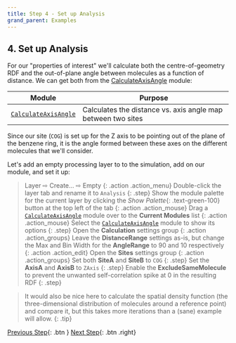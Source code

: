 ```yaml
---
title: Step 4 - Set up Analysis
grand_parent: Examples
---
```


## 4. Set up Analysis

For our "properties of interest" we'll calculate both the centre-of-geometry RDF and the out-of-plane angle between molecules as a function of distance. We can get both from the [CalculateAxisAngle](../../userguide/modules/calculateaxisangle) module:

| Module | Purpose |
|--------|---------|
| [`CalculateAxisAngle`](../../userguide/modules/calculateaxisangle) | Calculates the distance vs. axis angle map between two sites |

Since our site (`COG`) is set up for the Z axis to be pointing out of the plane of the benzene ring, it is the angle formed between these axes on the different molecules that we'll consider.

Let's add an empty processing layer to to the simulation, add on our module, and set it up:

> Layer &#8680; Create... &#8680; Empty
{: .action .action_menu}
> Double-click the layer tab and rename it to `Analysis`
{: .step}
> Show the module palette for the current layer by clicking the _Show Palette_{: .text-green-100} button at the top left of the tab
{: .action .action_mouse}
> Drag a [`CalculateAxisAngle`](../../userguide/modules/calculateaxisangle) module over to the **Current Modules** list
{: .action .action_mouse}
> Select the [`CalculateAxisAngle`](../../userguide/modules/calculateaxisangle) module to show its options
{: .step}
> Open the **Calculation** settings group
{: .action .action_groups}
> Leave the **DistanceRange** settings as-is, but change the Max and Bin Width for the **AngleRange** to 90 and 10 respectively
{: .action .action_edit}
> Open the **Sites** settings group
{: .action .action_groups}
> Set both **SiteA** and **SiteB** to `COG`
{: .step}
> Set the **AxisA** and **AxisB** to `ZAxis`
{: .step}
> Enable the **ExcludeSameMolecule** to prevent the unwanted self-correlation spike at 0 in the resulting RDF
{: .step}

> It would also be nice here to calculate the spatial density function (the three-dimensional distribution of molecules around a reference point) and compare it, but this takes more iterations than a (sane) example will allow.
{: .tip}

[Previous Step](/docs/examples/benzene/step3){: .btn }   [Next Step](/docs/examples/benzene/step5){: .btn .right}
